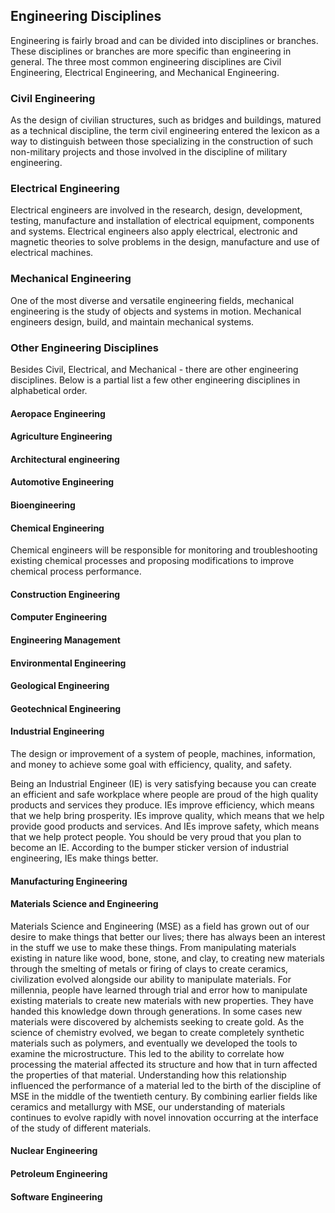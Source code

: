 ## Engineering Disciplines

Engineering is fairly broad and can be divided into disciplines or branches. These disciplines or branches are more specific than engineering in general. The three most common engineering disciplines are Civil Engineering, Electrical Engineering, and Mechanical Engineering.

### Civil Engineering

As the design of civilian structures, such as bridges and buildings, matured as a technical discipline, the term civil engineering entered the lexicon as a way to distinguish between those specializing in the construction of such non-military projects and those involved in the discipline of military engineering.

### Electrical Engineering

Electrical engineers are involved in the research, design, development, testing, manufacture and installation of electrical equipment, components and systems. Electrical engineers also apply electrical, electronic and magnetic theories to solve problems in the design, manufacture and use of electrical machines.

### Mechanical Engineering

One of the most diverse and versatile engineering fields, mechanical engineering is the study of objects and systems in motion. Mechanical engineers design, build, and maintain mechanical systems.

### Other Engineering Disciplines

Besides Civil, Electrical, and Mechanical - there are other engineering disciplines. Below is a partial list a few other engineering disciplines in alphabetical order.

#### Aeropace Engineering

#### Agriculture Engineering

#### Architectural engineering

#### Automotive Engineering

#### Bioengineering

#### Chemical Engineering

Chemical engineers will be responsible for monitoring and troubleshooting existing chemical processes and proposing modifications to improve chemical process performance.

#### Construction Engineering

#### Computer Engineering

#### Engineering Management

#### Environmental Engineering

#### Geological Engineering

#### Geotechnical Engineering

#### Industrial Engineering

The design or improvement of a system of people, machines, information, and money to achieve some goal with efficiency, quality, and safety.

Being an Industrial Engineer (IE) is very satisfying because you can create an efficient and safe workplace where people are proud of the high quality products and services they produce. IEs improve efficiency, which means that we help bring prosperity. IEs improve quality, which means that we help provide good products and services. And IEs improve safety, which means that we help protect people. You should be very proud that you plan to become an IE. According to the bumper sticker version of industrial engineering, IEs make things better.

#### Manufacturing Engineering

#### Materials Science and Engineering

Materials Science and Engineering (MSE) as a field has grown out of our desire to make things that better our lives; there has always been an interest in the stuff we use to make these things. From manipulating materials existing in nature like wood, bone, stone, and clay, to creating new materials through the smelting of metals or firing of clays to create ceramics, civilization evolved alongside our ability to manipulate materials. For millennia, people have learned through trial and error how to manipulate existing materials to create new materials with new properties. They have handed this knowledge down through generations. In some cases new materials were discovered by alchemists seeking to create gold. As the science of chemistry evolved, we began to create completely synthetic materials such as polymers, and eventually we developed the tools to examine the microstructure. This led to the ability to correlate how processing the material affected its structure and how that in turn affected the properties of that material. Understanding how this relationship influenced the performance of a material led to the birth of the discipline of MSE in the middle of the twentieth century. By combining earlier fields like ceramics and metallurgy with MSE, our understanding of materials continues to evolve rapidly with novel innovation occurring at the interface of the study of different materials.

#### Nuclear Engineering

#### Petroleum Engineering

#### Software Engineering

